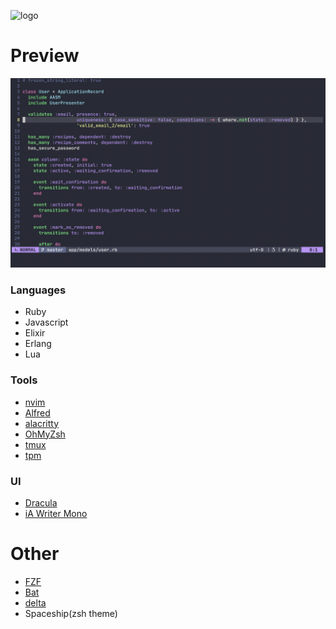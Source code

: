 ![logo](https://dotfiles.github.io/images/dotfiles-logo.png)
# Preview
![screen](nvim.png)

### Languages
* Ruby
* Javascript
* Elixir
* Erlang
* Lua

### Tools
* [nvim](https://neovim.io)
* [Alfred](https://www.alfredapp.com)
* [alacritty](https://alacritty.org)
* [OhMyZsh](https://ohmyz.sh)
* [tmux](https://github.com/tmux/tmux/wiki)
* [tpm](https://github.com/tmux-plugins/tpm)
### UI
* [Dracula](https://draculatheme.com)
* [iA Writer Mono](https://github.com/iaolo/iA-Fonts)
# Other
* [FZF](https://github.com/junegunn/fzf)
* [Bat](https://github.com/sharkdp/bat)
* [delta](https://github.com/dandavison/delta)
* Spaceship(zsh theme)
